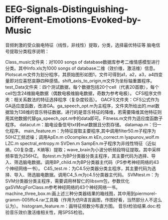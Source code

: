 # EEG-Signals-Distinguishing-Different-Emotions-Evoked-by-Music
音频刺激的受众脑电特征（线性，非线性）提取，分类，选择最优特征等
脑电信号提取分类程序说明：

Class_music文件夹：对1000 songs of database数据库参考二维情感模型进行分类。其中Info.xls为1000 songs of database二维（效价维，激活维）信息。Plotscat.m文件为划分程序，其原始图形如图1，文件可得到a1，a2，a3，a4四变量即对应喜怒哀静四种感情。shift_axis_to_origin,m文件为坐标轴重置程序。
 test_Data文件夹：四个测试数据，每个数据包括20个cell（代表20首歌），每个cell包含24维脑电数据（偶数电极维脑电数据，奇数为参考电极）。
CFS程序文件夹：相关系数法的特征选择程序（复杂度较高）。
GACFS文件夹：CFS公式作为GA适应度函数，改进GA。ga_speech_opt.m为主程序，文件夹所给出的.mat数据皆为138维的音乐特征数据，进行的是音乐特征的降维，若需要降维其他特征则用其他数据代替ga_speech_opt.m中的data即可。Fitness.m文件为适应度函数子程序。
datacut.m：脑电设备信号txt转mat数据且分割存储。
datamap.m：归一化程序。
main_feature.m：为特征提取主要程序,其中调用filter50.m子程序为50HZ工频滤噪；调用ApEn.m c0complex.m kEn_correct.m lyapunov_wolf.m LZC.m spectral_entropy.m SVDen.m SampEn.m子程序为非线性特征（近似熵，C0复杂度，K熵等）提取；wave_brain为小波分析频段特征提取。其中采样频率皆为256HZ。
Bptest.m:为BP分类器分类主程序，其主要代码为选择、导入、筛选脑电数据。调用BP_child.m为BP分类器主代码（PS参考神经网络的43个神经网络一书）。
C45_test.m：为C4.5分类器分类主程序，其主要代码为选择、导入、筛选脑电数据。调用C4_5.m为c4.5分类器主代码。
SVMtest.m：为SVM分类器分类主程序，需要调用林智仁的libsvm包，参数优化gaSVMcgForClass.m参考神经网络的43个神经网络一书。
machine_three_box.m:画上述三种分类器结果的箱线图，其中用到piermorel-gramm-005ffc4.rar工具箱（作用为仿R语言画图，作图好看，当然部分人不这么认为）。
histogram_feature.m：画特征频数分布直方图。
音乐t检验结果.doc:检验音乐效价激活维相关性，用SPSS检验。




